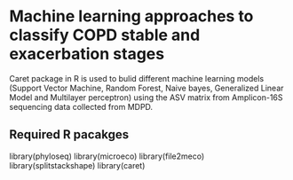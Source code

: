 # Machine learning approaches to classify COPD stable and exacerbation stages
Caret package in R is used to bulid different machine learning models (Support Vector Machine, Random Forest, Naive bayes, Generalized Linear Model and Multilayer perceptron) using the ASV matrix from Amplicon-16S sequencing data collected from MDPD.
## Required R pacakges
  library(phyloseq)
  library(microeco)
  library(file2meco)
  library(splitstackshape)
  library(caret)

